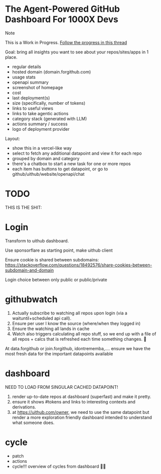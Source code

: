 # The Agent-Powered GitHub Dashboard For 1000X Devs

> [!NOTE]
> This is a Work in Progress. [Follow the progress in this thread](https://x.com/janwilmake/status/1883817352287924463)

Goal: bring all insights you want to see about your repos/sites/apps in 1 place.

- regular details
- hosted domain (domain.forgithub.com)
- usage stats
- openapi summary
- screenshot of homepage
- cost
- last deployment(s)
- size (specifically, number of tokens)
- links to useful views
- links to take agentic actions
- category stack (generated with LLM)
- actions summary / success
- logo of deployment provider

Layout:

- show this in a vercel-like way
- select to fetch any additional datapoint and view it for each repo
- grouped by domain and category
- there's a chatbox to start a new task for one or more repos
- each item has buttons to get datapoint, or go to github/uithub/website/openapi/chat

# TODO

THIS IS THE SHIT:

# Login

Transform to uithub dashboard.

Use sponsorflare as starting point, make uithub client

Ensure cookie is shared between subdomains:
https://stackoverflow.com/questions/18492576/share-cookies-between-subdomain-and-domain

Login choice between only public or public/private

# githubwatch

1. Actually subscribe to watching all repos upon login (via a waituntil+scheduled api call).
2. Ensure per user I know the source (where/when they logged in)
3. Ensure the watching all lands in cache
4. Watch also triggers calculating all repo stuff, so we end up with a file of all repos + calcs that is refreshed each time something changes. 🐐

At data.forgithub or join.forgithub, idontrememba,.... ensure we have the most fresh data for the important datapoints available

# dashboard

NEED TO LOAD FROM SINGULAR CACHED DATAPOINT!

1. render up-to-date repos at dashboard (superfast) and make it pretty.
2. ensure it shows #tokens and links to interesting contexts and derivations.
3. at https://uithub.com/owner, we need to use the same datapoint but render a more exploration friendly dashboard intended to understand what someone does.

# cycle

- patch
- actions
- cycle!!! overview of cycles from dashboard 🐐🔥

